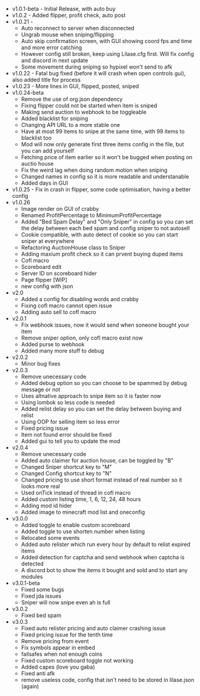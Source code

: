 - v1.0.1-beta - Initial Release, with auto buy
- v1.0.2 - Added flipper, profit check, auto post
- v1.0.21 -
    - Auto reconnect to server when disconnected
    - Ungrab mouse when sniping/flipping
    - Auto skip confirmation screen, with GUI showing coord fps and time and more error catching
    - However config still broken, keep using Lilase.cfg first. Will fix config and discord in next update
    - Some movement during sniping so hypixel won't send to afk
- v1.0.22 - Fatal bug fixed (before it will crash when open controls gui), also added title for process
- v1.0.23 - More lines in GUI, flipped, posted, sniped
- v1.0.24-beta
    - Remove the use of org.json dependency
    - Fixing flipper could not be started when item is sniped
    - Making send auction to webhook to be toggleable
    - Added blacklist for sniping
    - Changing API URL to a more stable one
    - Have at most 99 items to snipe at the same time, with 99 items to blacklist too
    - Mod will now only generate first three items config in the file, but you can add yourself
    - Fetching price of item earlier so it won't be bugged when posting on auctio house
    - Fix the weird lag when doing random motion when sniping
    - Changed names in config so it is more readable and understanable
    - Added days in GUI
- v1.0.25 - Fix in crash in flipper, some code optimisation, having a better config
- v1.0.26 
    - Image render on GUI of crabby
    - Renamed ProfitPercentage to MinimumProfitPercentage
    - Added "Bed Spam Delay" and "Only Sniper" in config so you can set the delay between each bed spam and config sniper to not autosell
    - Cookie compatible, with auto detect of cookie so you can start sniper at everywhere
    - Refactoring AuctionHouse class to Sniper
    - Adding maxium profit check so it can prvent buying duped items
    - Cofl macro
    - Scoreboard edit
    - Server ID on scoreboard hider
    - Page flipper [WIP]
    - new config with json
- v2.0
    - Added a config for disabling words and crabby
    - Fixing cofl macro cannot open issue
    - Adding auto sell to cofl macro
- v2.0.1
    - Fix webhook issues, now it would send when soneone bought your item
    - Remove sniper option, only cofl macro exist now
    - Added purse to webhook
    - Added many more stuff to debug
- v2.0.2
    - Minor bug fixes
- v2.0.3
    - Remove unecessary code
    - Added debug option so you can choose to be spammed by debug message or not
    - Uses altnative approach to snipe item so it is faster now
    - Using lombok so less code is needed
    - Added relist delay so you can set the delay between buying and relist
    - Using OOP for selling item so less error
    - Fixed pricing issue
    - Item not found error should be fixed
    - Added gui to tell you to update the mod
- v2.0.4
    - Remove unecessary code
    - Added auto claimer for auction house, can be toggled by "B"
    - Changed Sniper shortcut key to "M"
    - Changed Config shortcut key to "N"
    - Changed pricing to use short format instead of real number so it looks more real
    - Used onTick instead of thread in cofl macro
    - Added custom listing time, 1, 6, 12, 24, 48 hours
    - Adding mod id hider
    - Added image to minecraft mod list and oneconfig
- v3.0.0
    - Added toggle to enable custom scoreboard
    - Added toggle to use shorten number when listing
    - Relocated some events
    - Added auto relister which run every hour by default to relist expired items
    - Added detection for captcha and send webhook when captcha is detected
    - A discord bot to show the items it bought and sold and to start any modules
- v3.0.1-beta
    - Fixed some bugs
    - Fixed jda issues 
    - Sniper will now snipe even ah is full
- v3.0.2
    - Fixed bed spam
- v3.0.3
    - Fixed auto relister pricing and auto claimer crashing issue
    - Fixed pricing issue for the tenth time
    - Remove pricing from event
    - Fix symbols appear in embed
    - failsafes when not enough coins
    - Fixed custom scoreboard toggle not working
    - Added capes (love you gaba)
    - Fixed anti afk
    - remove useless code, config that isn't need to be stored in lilase.json (again)